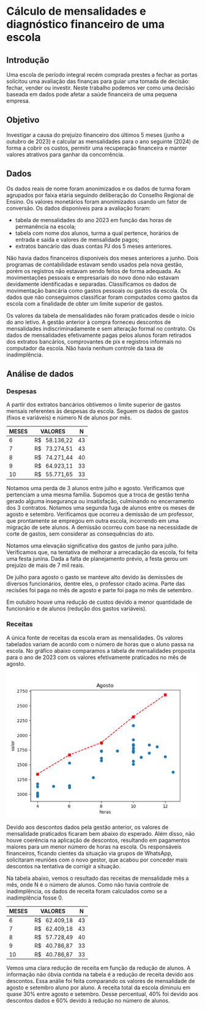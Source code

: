 # Cálculo de mensalidades e diagnóstico financeiro de uma escola



## Introdução

Uma escola de período integral recém comprada prestes a fechar as portas solicitou uma avaliação das finanças para guiar uma tomada de decisão: fechar, vender ou investir.
Neste trabalho podemos ver como uma decisão baseada em dados pode afetar a saúde financeira de uma pequena empresa.


## Objetivo

Investigar a causa do prejuízo financeiro dos últimos 5 meses (junho a outubro de 2023) e calcular as mensalidades para o ano seguinte (2024) de forma a cobrir os custos, permitir uma recuperação financeira e manter valores atrativos para ganhar da concorrência.


## Dados

Os dados reais de nome foram anonimizados e os dados de turma foram agrupados por faixa etária seguindo deliberação do Conselho Regional de Ensino. Os valores monetários foram anonimizados usando um fator de conversão.
Os dados disponíveis para a avaliação foram:
- tabela de mensalidades do ano 2023 em função das horas de permanência na escola;
- tabela com nome dos alunos, turma a qual pertence, horários de entrada e saída e valores de mensalidade pagos;
- extratos bancário das duas contas PJ dos 5 meses anteriores.

Não havia dados financeiros disponíveis dos meses anteriores a junho. Dois programas de contabilidade estavam sendo usados pela nova gestão, porém os registros não estavam sendo feitos de forma adequada. As movimentações pessoais e empresariais do novo dono não estavam devidamente identificadas e separadas. Classificamos os dados de movimentação bancária como gastos pessoais ou gastos da escola. Os dados que não conseguimos classificar foram computados como gastos da escola com a finalidade de obter um limite superior de gastos.


Os valores da tabela de mensalidades não foram praticados desde o início do ano letivo. A gestão anterior à compra forneceu descontos de mensalidades indiscriminadamente e sem alteração formal  no contrato. Os dados de mensalidades efetivamente pagas pelos alunos foram retirados dos extratos bancários, comprovantes de pix e registros informais no computador da escola. Não havia nenhum controle da taxa de inadimplência.


## Análise de dados


### Despesas

A partir dos extratos bancários obtivemos o limite superior de gastos mensais referentes às despesas da escola. Seguem os dados de gastos (fixos e variáveis) e número N de alunos por mês.

| MESES | VALORES         | N  |
| ----- | --------------- | -- |
| 6     |  R$   58.136,22 | 43 |
| 7     |  R$   73.274,51 | 43 |
| 8     |  R$   74.271,44 | 40 |
| 9     |  R$   64.923,11 | 33 |
| 10    |  R$   55.771,65 | 33 |

Notamos uma perda de 3 alunos entre julho e agosto. Verificamos que pertenciam a uma mesma família. Supomos que a troca de gestão tenha gerado alguma insegurança ou insatisfação, culminando no encerramento dos 3 contratos. Notamos uma segunda fuga de alunos entre os meses de agosto e setembro. Verificamos que ocorreu a demissão de um professor, que prontamente se empregou em outra escola, incorrendo em uma migração de sete alunos. A demissão ocorreu com base na necessidade de corte de gastos, sem considerar as consequências do ato. 

Notamos uma elevação significativa dos gastos de junho para julho. Verificamos que, na tentativa de melhorar a arrecadação da escola, foi feita uma festa junina. Dada a falta de planejamento prévio, a festa gerou um prejuízo de mais de 7 mil reais.

De julho para agosto o gasto se manteve alto devido às demissões de diversos funcionários, dentre eles, o professor citado acima. Parte das recisões foi paga no mês de agosto e parte foi paga no mês de setembro.

Em outubro houve uma redução de custos devido a menor quantidade de funcionário e de alunos (redução dos gastos variáveis).


### Receitas

A única fonte de receitas da escola eram as mensalidades. Os valores tabelados variam de acordo com o número de horas que o aluno passa na escola. No gráfico abaixo comparamos a tabela de mensalidades proposta para o ano de 2023 com os valores efetivamente praticados no mês de agosto.

![gráfico de mensalidades em função das horas de permanência na escola](imagens/plano_de_mensalidades_antigo.png)

Devido aos descontos dados pela gestão anterior, os valores de mensalidade praticados ficaram bem abaixo do esperado. Além disso, não houve coerência na aplicação de descontos, resultando em pagamentos maiores para um menor número de horas na escola. Os responsáveis financeiros, ficando cientes da situação via grupos de WhatsApp, solicitaram reuniões com o novo gestor, que acabou por conceder mais descontos na tentativa de corrigir a situação.

Na tabela abaixo, vemos o resultado das receitas de mensalidade mês a mês, onde N é o número de alunos. Como não havia controle de inadimplência, os dados de receita foram calculados como se a inadimplência fosse 0.

| MESES | VALORES         | N  |
| ----- | --------------- | -- |
| 6     |  R$   62.409,18 | 43 |
| 7     |  R$   62.409,18 | 43 |
| 8     |  R$   57.728,49 | 40 |
| 9     |  R$   40.786,87 | 33 |
| 10    |  R$   40.786,87 | 33 |

Vemos uma clara redução de receita em função da redução de alunos. A informação não óbvia contida na tabela é a redução de receita devido aos descontos. Essa análie foi feita comparando os valores de mensalidade de agosto e setembro aluno por aluno. A receita total da escola diminuiu em quase 30% entre agosto e setembro. Desse percentual, 40% foi devido aos descontos dados e 60% devido à redução no número de alunos.
